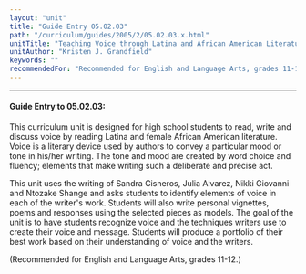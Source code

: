 ```yaml
---
layout: "unit"
title: "Guide Entry 05.02.03"
path: "/curriculum/guides/2005/2/05.02.03.x.html"
unitTitle: "Teaching Voice through Latina and African American Literature"
unitAuthor: "Kristen J. Grandfield"
keywords: ""
recommendedFor: "Recommended for English and Language Arts, grades 11-12."
---
```

<body>
<hr/>
<h4>
Guide Entry to 05.02.03:
</h4>
<p>
This curriculum unit is designed for high school students to read, write and discuss voice by reading Latina and female African American literature. Voice is a literary device used by authors to convey a particular mood or tone in his/her writing. The tone and mood are created by word choice and fluency; elements that make writing such a deliberate and precise act.
</p>
<p>
This unit uses the writing of Sandra Cisneros, Julia Alvarez, Nikki Giovanni and Ntozake Shange and asks students to identify elements of voice in each of the writer's work.  Students will also write personal vignettes, poems and responses using the selected pieces as models. The goal of the unit is to have students recognize voice and the techniques writers use to create their voice and message. Students will produce a portfolio of their best work based on their understanding of voice and the writers.
</p>
<p>
(Recommended for English and Language Arts, grades 11-12.)
</p>
</body>